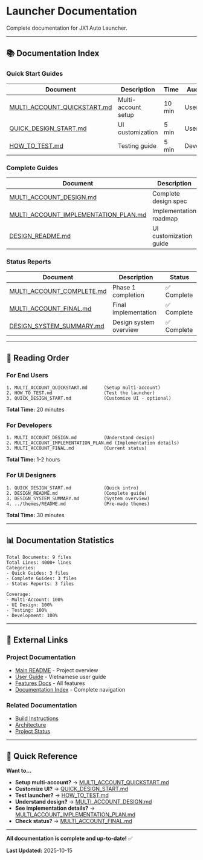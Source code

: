 # Launcher Documentation

Complete documentation for JX1 Auto Launcher.

---

## 📚 Documentation Index

### Quick Start Guides

| Document | Description | Time | Audience |
|----------|-------------|------|----------|
| [MULTI_ACCOUNT_QUICKSTART.md](MULTI_ACCOUNT_QUICKSTART.md) | Multi-account setup | 10 min | Users |
| [QUICK_DESIGN_START.md](QUICK_DESIGN_START.md) | UI customization | 5 min | Users |
| [HOW_TO_TEST.md](HOW_TO_TEST.md) | Testing guide | 5 min | Developers |

### Complete Guides

| Document | Description | Lines | Audience |
|----------|-------------|-------|----------|
| [MULTI_ACCOUNT_DESIGN.md](MULTI_ACCOUNT_DESIGN.md) | Complete design spec | 600+ | Developers |
| [MULTI_ACCOUNT_IMPLEMENTATION_PLAN.md](MULTI_ACCOUNT_IMPLEMENTATION_PLAN.md) | Implementation roadmap | 500+ | Developers |
| [DESIGN_README.md](DESIGN_README.md) | UI customization guide | 400+ | Users |

### Status Reports

| Document | Description | Status |
|----------|-------------|--------|
| [MULTI_ACCOUNT_COMPLETE.md](MULTI_ACCOUNT_COMPLETE.md) | Phase 1 completion | ✅ Complete |
| [MULTI_ACCOUNT_FINAL.md](MULTI_ACCOUNT_FINAL.md) | Final implementation | ✅ Complete |
| [DESIGN_SYSTEM_SUMMARY.md](DESIGN_SYSTEM_SUMMARY.md) | Design system overview | ✅ Complete |

---

## 🎯 Reading Order

### For End Users

```
1. MULTI_ACCOUNT_QUICKSTART.md      (Setup multi-account)
2. HOW_TO_TEST.md                   (Test the launcher)
3. QUICK_DESIGN_START.md            (Customize UI - optional)
```

**Total Time:** 20 minutes

### For Developers

```
1. MULTI_ACCOUNT_DESIGN.md          (Understand design)
2. MULTI_ACCOUNT_IMPLEMENTATION_PLAN.md (Implementation details)
3. MULTI_ACCOUNT_FINAL.md           (Current status)
```

**Total Time:** 1-2 hours

### For UI Designers

```
1. QUICK_DESIGN_START.md            (Quick intro)
2. DESIGN_README.md                 (Complete guide)
3. DESIGN_SYSTEM_SUMMARY.md         (System overview)
4. ../themes/README.md              (Pre-made themes)
```

**Total Time:** 30 minutes

---

## 📊 Documentation Statistics

```
Total Documents: 9 files
Total Lines: 4000+ lines
Categories:
- Quick Guides: 3 files
- Complete Guides: 3 files
- Status Reports: 3 files

Coverage:
- Multi-Account: 100%
- UI Design: 100%
- Testing: 100%
- Development: 100%
```

---

## 🔗 External Links

### Project Documentation
- [Main README](../../README.md) - Project overview
- [User Guide](../../docs/USER_GUIDE.md) - Vietnamese user guide
- [Features Docs](../../docs/FEATURES_DOCUMENTATION.md) - All features
- [Documentation Index](../../DOCUMENTATION_INDEX.md) - Complete navigation

### Related Documentation
- [Build Instructions](../../docs/01-build/BUILD_INSTRUCTIONS.md)
- [Architecture](../../docs/02-architecture/ARCHITECTURE_HOOK.md)
- [Project Status](../../docs/project-status/PROJECT_STATUS.md)

---

## 🎯 Quick Reference

**Want to...**

- **Setup multi-account?** → [MULTI_ACCOUNT_QUICKSTART.md](MULTI_ACCOUNT_QUICKSTART.md)
- **Customize UI?** → [QUICK_DESIGN_START.md](QUICK_DESIGN_START.md)
- **Test launcher?** → [HOW_TO_TEST.md](HOW_TO_TEST.md)
- **Understand design?** → [MULTI_ACCOUNT_DESIGN.md](MULTI_ACCOUNT_DESIGN.md)
- **See implementation details?** → [MULTI_ACCOUNT_IMPLEMENTATION_PLAN.md](MULTI_ACCOUNT_IMPLEMENTATION_PLAN.md)
- **Check status?** → [MULTI_ACCOUNT_FINAL.md](MULTI_ACCOUNT_FINAL.md)

---

**All documentation is complete and up-to-date!** ✅

**Last Updated:** 2025-10-15

